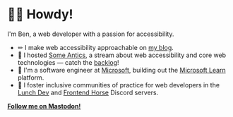 # 👋🏻 Howdy!

I'm Ben, a web developer with a passion for accessibility.

* ✏ I make web accessibility approachable on [my blog](https://benmyers.dev).
* 🎥 I hosted [Some Antics](https://someantics.dev), a stream about web accessibility and core web technologies — catch the [backlog](https://someantics.dev/youtube)!
* 📑 I'm a software engineer at [Microsoft](https://careers.microsoft.com), building out the [Microsoft Learn](https://learn.microsoft.com/en-us/) platform.
* 💛 I foster inclusive communities of practice for web developers in the [Lunch Dev](https://discord.gg/lunchdev) and [Frontend Horse](https://frontend.horse/chat) Discord servers.

**[Follow me on Mastodon!](https://a11y.info/@ben)**
